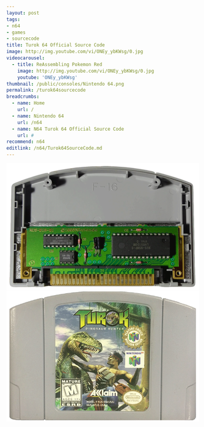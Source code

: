 ```yaml
---
layout: post
tags: 
- n64
- games
- sourcecode
title: Turok 64 Official Source Code
image: http://img.youtube.com/vi/ONEy_ybKWsg/0.jpg
videocarousel:
  - title: ReAssembling Pokemon Red
    image: http://img.youtube.com/vi/ONEy_ybKWsg/0.jpg
    youtube: 'ONEy_ybKWsg'
thumbnail: /public/consoles/Nintendo 64.png
permalink: /turok64sourcecode
breadcrumbs:
  - name: Home
    url: /
  - name: Nintendo 64
    url: /n64
  - name: N64 Turok 64 Official Source Code
    url: #
recommend: n64
editlink: /n64/Turok64SourceCode.md
---
```


<img src="/public/N64/N64Cart_NUS_01A_01.png" />
<img src="/public/games/turokCartridge.png" />

